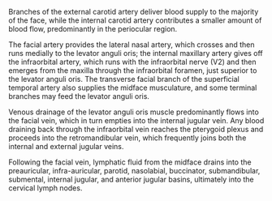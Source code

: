 Branches of the external carotid artery deliver blood supply to the majority of the face, while the internal carotid artery contributes a smaller amount of blood flow, predominantly in the periocular region.

The facial artery provides the lateral nasal artery, which crosses and then runs medially to the levator anguli oris; the internal maxillary artery gives off the infraorbital artery, which runs with the infraorbital nerve (V2) and then emerges from the maxilla through the infraorbital foramen, just superior to the levator anguli oris. The transverse facial branch of the superficial temporal artery also supplies the midface musculature, and some terminal branches may feed the levator anguli oris.

Venous drainage of the levator anguli oris muscle predominantly flows into the facial vein, which in turn empties into the internal jugular vein. Any blood draining back through the infraorbital vein reaches the pterygoid plexus and proceeds into the retromandibular vein, which frequently joins both the internal and external jugular veins.

Following the facial vein, lymphatic fluid from the midface drains into the preauricular, infra-auricular, parotid, nasolabial, buccinator, submandibular, submental, internal jugular, and anterior jugular basins, ultimately into the cervical lymph nodes.